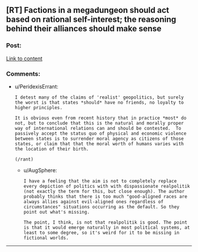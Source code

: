 ## [RT] Factions in a megadungeon should act based on rational self-interest; the reasoning behind their alliances should make sense

### Post:

[Link to content](http://dungeonfantastic.blogspot.com/2016/05/megadungeon-factions-dont-have-friends.html)

### Comments:

- u/PeridexisErrant:
  ```
  I detest many of the claims of 'realist' geopolitics, but surely the worst is that states *should* have no friends, no loyalty to higher principles.

  It is obvious even from recent history that in practice *most* do not, but to conclude that this is the natural and morally proper way of international relations can and should be contested.  To passively accept the status quo of physical and economic violence between states is to surrender moral agency as citizens of those states, or claim that that the moral worth of humans varies with the location of their birth.

  (/rant)
  ```

  - u/AugSphere:
    ```
    I have a feeling that the aim is not to completely replace every depiction of politics with with dispassionate realpolitik (not exactly the term for this, but close enough). The author probably thinks that there is too much "good-aligned races are always allies against evil-aligned ones regardless of circumstances" situations occurring as the default. So they point out what's missing. 

    The point, I think, is not that realpolitik is good. The point is that it would emerge naturally in most political systems, at least to some degree, so it's weird for it to be missing in fictional worlds.
    ```

---

